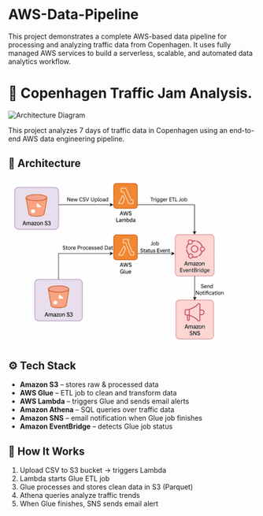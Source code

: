 # AWS-Data-Pipeline
This project demonstrates a complete AWS-based data pipeline for processing and analyzing traffic data from Copenhagen. 
It uses fully managed AWS services to build a serverless, scalable, and automated data analytics workflow.


# 🚦 Copenhagen Traffic Jam Analysis.

    
![Architecture Diagram]()

This project analyzes 7 days of traffic data in Copenhagen using an end-to-end AWS data engineering pipeline.

## 🧱 Architecture 
![Architecture Diagram](https://github.com/xuux12/AWS-Data-Pipeline/blob/d85796be923a4e246dd1683b0d24405f6be2059c/AWS%20Data%20Engineering%20pipeline.png)



## ⚙️ Tech Stack

- **Amazon S3** – stores raw & processed data
- **AWS Glue** – ETL job to clean and transform data
- **AWS Lambda** – triggers Glue and sends email alerts
- **Amazon Athena** – SQL queries over traffic data
- **Amazon SNS** – email notification when Glue job finishes
- **Amazon EventBridge** – detects Glue job status

## 🚀 How It Works

1. Upload CSV to S3 bucket → triggers Lambda
2. Lambda starts Glue ETL job
3. Glue processes and stores clean data in S3 (Parquet)
4. Athena queries analyze traffic trends
5. When Glue finishes, SNS sends email alert



